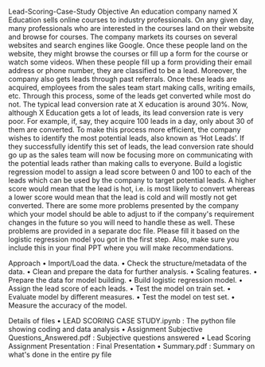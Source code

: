Lead-Scoring-Case-Study
Objective
An education company named X Education sells online courses to industry professionals. On any given day, many professionals who are interested in the courses land on their website and browse for courses. The company markets its courses on several websites and search engines like Google. Once these people land on the website, they might browse the courses or fill up a form for the course or watch some videos. When these people fill up a form providing their email address or phone number, they are classified to be a lead. Moreover, the company also gets leads through past referrals. Once these leads are acquired, employees from the sales team start making calls, writing emails, etc. Through this process, some of the leads get converted while most do not. The typical lead conversion rate at X education is around 30%. Now, although X Education gets a lot of leads, its lead conversion rate is very poor. For example, if, say, they acquire 100 leads in a day, only about 30 of them are converted. To make this process more efficient, the company wishes to identify the most potential leads, also known as ‘Hot Leads’. If they successfully identify this set of leads, the lead conversion rate should go up as the sales team will now be focusing more on communicating with the potential leads rather than making calls to everyone. Build a logistic regression model to assign a lead score between 0 and 100 to each of the leads which can be used by the company to target potential leads. A higher score would mean that the lead is hot, i.e. is most likely to convert whereas a lower score would mean that the lead is cold and will mostly not get converted. There are some more problems presented by the company which your model should be able to adjust to if the company's requirement changes in the future so you will need to handle these as well. These problems are provided in a separate doc file. Please fill it based on the logistic regression model you got in the first step. Also, make sure you include this in your final PPT where you will make recommendations.

Approach
•	Import/Load the data. 
•	Check the structure/metadata of the data. 
•	Clean and prepare the data for further analysis.
•	Scaling features.
•	Prepare the data for model building.
•	Build logistic regression model.
•	Assign the lead score of each leads. 
•	Test the model on train set.
•	Evaluate model by different measures.
•	Test the model on test set.
•	Measure the accuracy of the model.

Details of files 
•	LEAD SCORING CASE STUDY.ipynb : The python file showing coding and data analysis
•	Assignment Subjective Questions_Answered.pdf : Subjective questions answered
•	Lead Scoring Assignment Presentation : Final Presentation
•	Summary.pdf : Summary on what's done in the entire py file



